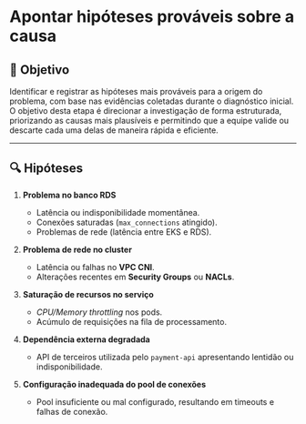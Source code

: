 # Apontar hipóteses prováveis sobre a causa

## 🎯 Objetivo
Identificar e registrar as hipóteses mais prováveis para a origem do problema, com base nas evidências coletadas durante o diagnóstico inicial.  
O objetivo desta etapa é direcionar a investigação de forma estruturada, priorizando as causas mais plausíveis e permitindo que a equipe valide ou descarte cada uma delas de maneira rápida e eficiente.

---

## 🔍 Hipóteses

1. **Problema no banco RDS**
    - Latência ou indisponibilidade momentânea.
    - Conexões saturadas (`max_connections` atingido).
    - Problemas de rede (latência entre EKS e RDS).

2. **Problema de rede no cluster**
    - Latência ou falhas no **VPC CNI**.
    - Alterações recentes em **Security Groups** ou **NACLs**.

3. **Saturação de recursos no serviço**
    - *CPU/Memory throttling* nos pods.
    - Acúmulo de requisições na fila de processamento.

4. **Dependência externa degradada**
    - API de terceiros utilizada pelo `payment-api` apresentando lentidão ou indisponibilidade.

5. **Configuração inadequada do pool de conexões**
    - Pool insuficiente ou mal configurado, resultando em timeouts e falhas de conexão.
